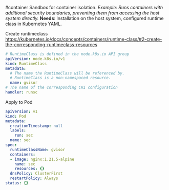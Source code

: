 #container 
Sandbox for container isolation. 
_Example: Runs containers with additional security boundaries, preventing them from accessing the host system directly._
**Needs**: Installation on the host system, configured runtime class in Kubernetes YAML.

Create runtimeclass
https://kubernetes.io/docs/concepts/containers/runtime-class/#2-create-the-corresponding-runtimeclass-resources
```yaml
# RuntimeClass is defined in the node.k8s.io API group
apiVersion: node.k8s.io/v1
kind: RuntimeClass
metadata:
  # The name the RuntimeClass will be referenced by.
  # RuntimeClass is a non-namespaced resource.
  name: gvisor
# The name of the corresponding CRI configuration
handler: runsc
```

Apply to Pod
```yaml
apiVersion: v1
kind: Pod
metadata:
  creationTimestamp: null
  labels:
    run: sec
  name: sec
spec:
  runtimeClassName: gvisor
  containers:
  - image: nginx:1.21.5-alpine
    name: sec
    resources: {}
  dnsPolicy: ClusterFirst
  restartPolicy: Always
status: {}
```